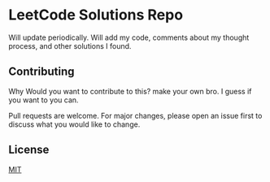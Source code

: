 # LeetCode Solutions Repo

Will update periodically. Will add my code, comments about my thought process, and other solutions I found.

## Contributing

Why Would you want to contribute to this? make your own bro. I guess if you want to you can.

Pull requests are welcome. For major changes, please open an issue first to discuss what you would like to change.

## License
[MIT](https://choosealicense.com/licenses/mit/)
